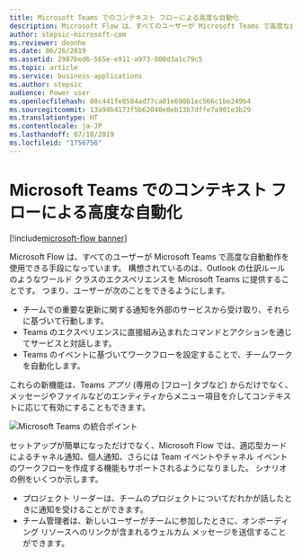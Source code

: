```yaml
---
title: Microsoft Teams でのコンテキスト フローによる高度な自動化
description: Microsoft Flow は、すべてのユーザーが Microsoft Teams で高度な自動動作を使用できる手段になっています。
author: stepsic-microsoft-com
ms.reviewer: deonhe
ms.date: 06/26/2019
ms.assetid: 2987bed6-565e-e911-a973-000d3a1c79c5
ms.topic: article
ms.service: business-applications
ms.author: stepsic
audience: Power user
ms.openlocfilehash: 08c441fe8584ad77ca01e69861ec566c1be249b4
ms.sourcegitcommit: 13a94b4173f5b62040e0eb13b7dffe7a901e3b29
ms.translationtype: HT
ms.contentlocale: ja-JP
ms.lasthandoff: 07/18/2019
ms.locfileid: "1756756"
---
```

# <a name="contextual-flows-power-automation-in-microsoft-teams"></a>Microsoft Teams でのコンテキスト フローによる高度な自動化

[!include[microsoft-flow banner](../includes/microsoft-flow.md)]

Microsoft Flow は、すべてのユーザーが Microsoft Teams で高度な自動動作を使用できる手段になっています。 構想されているのは、Outlook の仕訳ルールのようなワールド クラスのエクスペリエンスを Microsoft Teams に提供することです。 つまり、ユーザーが次のことをできるようにします。

- チームでの重要な更新に関する通知を外部のサービスから受け取り、それらに基づいて行動します。
- Teams のエクスペリエンスに直接組み込まれたコマンドとアクションを通じてサービスと対話します。
- Teams のイベントに基づいてワークフローを設定することで、チームワークを自動化します。

これらの新機能は、Teams *アプリ* (専用の [フロー] タブなど) からだけでなく、メッセージやファイルなどのエンティティからメニュー項目を介してコンテキストに応じて有効にすることもできます。

![Microsoft Teams の統合ポイント](./media/TeamsIntegrationPoints-1.png "Microsoft Teams の統合ポイント")

セットアップが簡単になっただけでなく、Microsoft Flow では、適応型カードによるチャネル通知、個人通知、さらには Team イベントやチャネル イベントのワークフローを作成する機能もサポートされるようになりました。 シナリオの例をいくつか示します。

- プロジェクト リーダーは、チームのプロジェクトについてだれかが話したときに通知を受けることができます。
- チーム管理者は、新しいユーザーがチームに参加したときに、オンボーディング リソースへのリンクが含まれるウェルカム メッセージを送信することができます。
